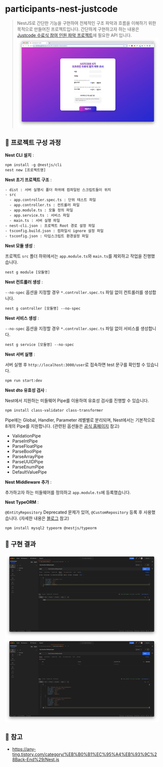 # participants-nest-justcode

> NestJS로 간단한 기능을 구현하여 전체적인 구조 파악과 흐름을 이해하기 위한 목적으로 만들어진 프로젝트입니다. 간단하게 구현하고자 하는 내용은 [Justcode 수료식 참여 인원 파악 프로젝트](https://github.com/2021bong/justcode-6th-completion-ceremony)에 필요한 API 입니다.
> ![](./docs/images/front.png)

## 🚀 프로젝트 구성 과정

**Nest CLI 설치** :

```shell
npm install -g @nestjs/cli
nest new [프로젝트명]
```

**Nest 초기 프로젝트 구조** :

```
- dist : 서버 실행시 폴더 하위에 컴파일된 스크립트들이 위치
- src
  - app.controller.spec.ts : 단위 테스트 파일
  - app.controller.ts : 컨트롤러 파일
  - app.module.ts : 모듈 정의 파일
  - app.service.ts : 서비스 파일
  - main.ts : 서버 실행 파일
- nest-cli.json : 프로젝트 Root 경로 설정 파일
- tsconfig.build.json : 컴파일시 ignore 설정 파일
- tsconfig.json : 타입스크립트 환경설정 파일
```

**Nest 모듈 생성** :

프로젝트 `src` 폴더 하위에서는 `app.module.ts`와 `main.ts`를 제외하고 작업을 진행했습니다.

```shell
nest g module [모듈명]
```

**Nest 컨트롤러 생성** :

`--no-spec` 옵션을 지정할 경우 `*.controller.spec.ts` 파일 없이 컨트롤러를 생성합니다.

```shell
nest g controller [모듈명] --no-spec
```

**Nest 서비스 생성** :

`--no-spec` 옵션을 지정할 경우 `*.controller.spec.ts` 파일 없이 서비스를 생성합니다.

```shell
nest g service [모듈명] --no-spec
```

**Nest 서버 실행** :

서버 실행 후 `http://localhost:3000/user`로 접속하면 test 문구를 확인할 수 있습니다.

```shell
npm run start:dev
```

**Nest dto 유효성 검사** :

Nest에서 지원하는 미들웨어 Pipe를 이용하여 유효성 검사를 진행할 수 있습니다.

```shell
npm install class-validator class-transformer
```

Pipe에는 Global, Handler, Parameter 레벨별로 분리되며, Nest에서는 기본적으로 8개의 Pipe를 지원합니다. (관련된 옵션들은 [공식 홈페이지](https://docs.nestjs.com/techniques/validation) 참고)

- ValidationPipe
- ParseIntPipe
- ParseFloatPipe
- ParseBoolPipe
- ParseArrayPipe
- ParseUUIDPipe
- ParseEnumPipe
- DefaultValuePipe

**Nest Middleware 추가** :

추가하고자 하는 미들웨어를 정의하고 `app.module.ts`에 등록했습니다.

**Nest TypeORM** :

`@EntityRepository` Deprecated 문제가 있어, `@CustomRepository` 등록 후 사용했습니다. (자세한 내용은 [블로그](https://velog.io/@pk3669/typeorm-0.3.x-EntityRepository-%EB%8F%8C%EB%A0%A4%EC%A4%98) 참고)

```shell
npm install mysql2 typeorm @nestjs/typeorm
```

## 🚀 구현 결과

![](./docs/images/result1.png)
![](./docs/images/result2.png)

## 🚀 참고

- https://any-ting.tistory.com/category/%EB%B0%B1%EC%95%A4%EB%93%9C%28Back-End%29/Nest.js
